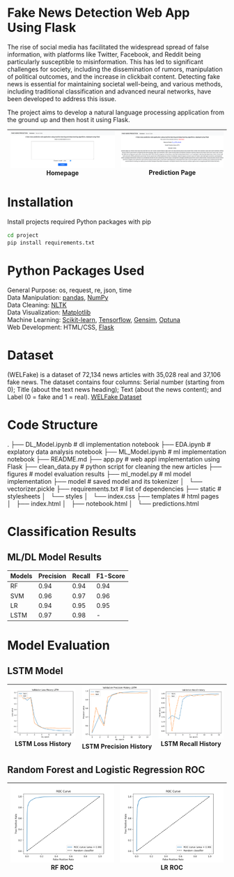 # Fake News Detection Web App Using Flask
The rise of social media has facilitated the widespread spread of false information, with platforms like Twitter, Facebook, and Reddit being particularly susceptible to misinformation. This has led to significant challenges for society, including the dissemination of rumors, manipulation of political outcomes, and the increase in clickbait content. Detecting fake news is essential for maintaining societal well-being, and various methods, including traditional classification and advanced neural networks, have been developed to address this issue.

The project aims to develop a natural language processing application from the ground up and then host it using Flask.

|![](figures/WebApp_Screenshot_Home.png)<br>Homepage|![](figures/WebApp_Screenshot_Prediction.png)<br>Prediction Page|
|:-:|:-:|


# Installation
Install projects required Python packages with pip
```bash
cd project
pip install requirements.txt
```




# Python Packages Used
General Purpose: os, request, re, json, time <br /> 
Data Manipulation: [pandas](https://pandas.pydata.org/), [NumPy](https://numpy.org/) <br /> 
Data Cleaning: [NLTK](https://www.nltk.org/) <br /> 
Data Visualization: [Matplotlib](https://matplotlib.org/)<br /> 
Machine Learning: [Scikit-learn](https://scikit-learn.org/stable/install.html), [Tensorflow](https://www.tensorflow.org/guide/keras), [Gensim](https://pypi.org/project/gensim/), [Optuna](https://optuna.org/) <br/>
Web Development: HTML/CSS, [Flask](https://flask.palletsprojects.com/en/3.0.x/)

# Dataset
(WELFake) is a dataset of 72,134 news articles with 35,028 real and 37,106 fake news.
The dataset contains four columns: Serial number (starting from 0); Title (about the text news heading); Text (about the news content); and Label (0 = fake and 1 = real).
[WELFake Dataset](https://www.kaggle.com/datasets/saurabhshahane/fake-news-classification)

# Code Structure 
.
├── DL_Model.ipynb        # dl implementation notebook
├── EDA.ipynb             # explatory data analysis notebook
├── ML_Model.ipynb        # ml implementation notebook
├── README.md
├── app.py                # web appl implementation using Flask
├── clean_data.py         # python script for cleaning the new articles 
├── figures               # model evaluation results 
├── ml_model.py           # ml model implementation
├── model                 # saved model and its tokenizer
│   └── vectorizer.pickle
├── requirements.txt      # list of dependencies 
├── static                # stylesheets
│   └── styles
│       └── index.css
├── templates             # html pages
│   ├── index.html
│   ├── notebook.html
│   └── predictions.html

# Classification Results 

## ML/DL Model Results

| Models   | Precision | Recall | F1-Score |
|----------|-----------|--------|----------|
| RF       |   0.94    |  0.94  |   0.94   |
| SVM      |   0.96    |  0.97  |   0.96   |
| LR       |   0.94    |  0.95  |   0.95   |
| LSTM     |   0.97    |  0.98  |    -     |

# Model Evaluation
## LSTM Model 

|![](figures/LSTM_Loss.png)<br>LSTM Loss History|![](figures/LSTM_Precision.png)<br>LSTM Precision History|![](figures/LSTM_Recall.png)<br>LSTM Recall History|
|:-:|:-:|:-:|

## Random Forest and Logistic Regression ROC
|![](figures/RF_ROC.png)<br>RF ROC|![](figures/LR_ROC.png)<br>LR ROC|
|:-:|:-:|


